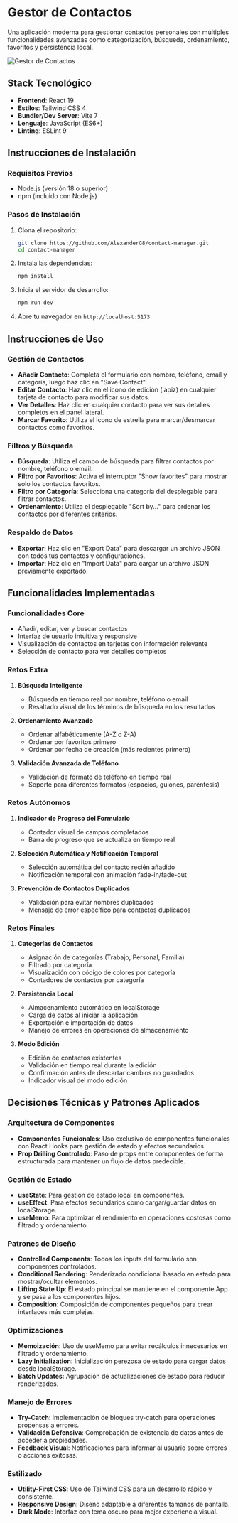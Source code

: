 # Gestor de Contactos

Una aplicación moderna para gestionar contactos personales con múltiples funcionalidades avanzadas como categorización, búsqueda, ordenamiento, favoritos y persistencia local.

![Gestor de Contactos]('./src/assets/ManagerContact-Xandev.png')

## Stack Tecnológico

- **Frontend**: React 19
- **Estilos**: Tailwind CSS 4
- **Bundler/Dev Server**: Vite 7
- **Lenguaje**: JavaScript (ES6+)
- **Linting**: ESLint 9

## Instrucciones de Instalación

### Requisitos Previos

- Node.js (versión 18 o superior)
- npm (incluido con Node.js)

### Pasos de Instalación

1. Clona el repositorio:
   ```bash
   git clone https://github.com/AlexanderG8/contact-manager.git
   cd contact-manager
   ```

2. Instala las dependencias:
   ```bash
   npm install
   ```

3. Inicia el servidor de desarrollo:
   ```bash
   npm run dev
   ```

4. Abre tu navegador en `http://localhost:5173`

## Instrucciones de Uso

### Gestión de Contactos

- **Añadir Contacto**: Completa el formulario con nombre, teléfono, email y categoría, luego haz clic en "Save Contact".
- **Editar Contacto**: Haz clic en el icono de edición (lápiz) en cualquier tarjeta de contacto para modificar sus datos.
- **Ver Detalles**: Haz clic en cualquier contacto para ver sus detalles completos en el panel lateral.
- **Marcar Favorito**: Utiliza el icono de estrella para marcar/desmarcar contactos como favoritos.

### Filtros y Búsqueda

- **Búsqueda**: Utiliza el campo de búsqueda para filtrar contactos por nombre, teléfono o email.
- **Filtro por Favoritos**: Activa el interruptor "Show favorites" para mostrar solo los contactos favoritos.
- **Filtro por Categoría**: Selecciona una categoría del desplegable para filtrar contactos.
- **Ordenamiento**: Utiliza el desplegable "Sort by..." para ordenar los contactos por diferentes criterios.

### Respaldo de Datos

- **Exportar**: Haz clic en "Export Data" para descargar un archivo JSON con todos tus contactos y configuraciones.
- **Importar**: Haz clic en "Import Data" para cargar un archivo JSON previamente exportado.

## Funcionalidades Implementadas

### Funcionalidades Core

- Añadir, editar, ver y buscar contactos
- Interfaz de usuario intuitiva y responsive
- Visualización de contactos en tarjetas con información relevante
- Selección de contacto para ver detalles completos

### Retos Extra

1. **Búsqueda Inteligente**
   - Búsqueda en tiempo real por nombre, teléfono o email
   - Resaltado visual de los términos de búsqueda en los resultados

2. **Ordenamiento Avanzado**
   - Ordenar alfabéticamente (A-Z o Z-A)
   - Ordenar por favoritos primero
   - Ordenar por fecha de creación (más recientes primero)

3. **Validación Avanzada de Teléfono**
   - Validación de formato de teléfono en tiempo real
   - Soporte para diferentes formatos (espacios, guiones, paréntesis)

### Retos Autónomos

1. **Indicador de Progreso del Formulario**
   - Contador visual de campos completados
   - Barra de progreso que se actualiza en tiempo real

2. **Selección Automática y Notificación Temporal**
   - Selección automática del contacto recién añadido
   - Notificación temporal con animación fade-in/fade-out

3. **Prevención de Contactos Duplicados**
   - Validación para evitar nombres duplicados
   - Mensaje de error específico para contactos duplicados

### Retos Finales

1. **Categorías de Contactos**
   - Asignación de categorías (Trabajo, Personal, Familia)
   - Filtrado por categoría
   - Visualización con código de colores por categoría
   - Contadores de contactos por categoría

2. **Persistencia Local**
   - Almacenamiento automático en localStorage
   - Carga de datos al iniciar la aplicación
   - Exportación e importación de datos
   - Manejo de errores en operaciones de almacenamiento

3. **Modo Edición**
   - Edición de contactos existentes
   - Validación en tiempo real durante la edición
   - Confirmación antes de descartar cambios no guardados
   - Indicador visual del modo edición

## Decisiones Técnicas y Patrones Aplicados

### Arquitectura de Componentes

- **Componentes Funcionales**: Uso exclusivo de componentes funcionales con React Hooks para gestión de estado y efectos secundarios.
- **Prop Drilling Controlado**: Paso de props entre componentes de forma estructurada para mantener un flujo de datos predecible.

### Gestión de Estado

- **useState**: Para gestión de estado local en componentes.
- **useEffect**: Para efectos secundarios como cargar/guardar datos en localStorage.
- **useMemo**: Para optimizar el rendimiento en operaciones costosas como filtrado y ordenamiento.

### Patrones de Diseño

- **Controlled Components**: Todos los inputs del formulario son componentes controlados.
- **Conditional Rendering**: Renderizado condicional basado en estado para mostrar/ocultar elementos.
- **Lifting State Up**: El estado principal se mantiene en el componente App y se pasa a los componentes hijos.
- **Composition**: Composición de componentes pequeños para crear interfaces más complejas.

### Optimizaciones

- **Memoización**: Uso de useMemo para evitar recálculos innecesarios en filtrado y ordenamiento.
- **Lazy Initialization**: Inicialización perezosa de estado para cargar datos desde localStorage.
- **Batch Updates**: Agrupación de actualizaciones de estado para reducir renderizados.

### Manejo de Errores

- **Try-Catch**: Implementación de bloques try-catch para operaciones propensas a errores.
- **Validación Defensiva**: Comprobación de existencia de datos antes de acceder a propiedades.
- **Feedback Visual**: Notificaciones para informar al usuario sobre errores o acciones exitosas.

### Estilizado

- **Utility-First CSS**: Uso de Tailwind CSS para un desarrollo rápido y consistente.
- **Responsive Design**: Diseño adaptable a diferentes tamaños de pantalla.
- **Dark Mode**: Interfaz con tema oscuro para mejor experiencia visual.
